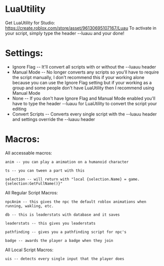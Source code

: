 # LuaUtility
Get LuaUtility for Studio: https://create.roblox.com/store/asset/96130695107167/Luau
To activate in your script, simply type the header --luauu and your done!
# Settings:
- Ignore Flag -- It'll convert all scripts with or without the --luauu header
- Manual Mode -- No longer converts any scripts so you'll have to require the script manually, I don't recommend this if your working alone because you can use the Ignore Flag setting but if your working as a group and some people don't have LuaUtility then I recommend using Manual Mode
- None -- If you don't have Ignore Flag and Manual Mode enabled you'll have to type the header --luauu for LuaUtility to convert the script your editing
- Convert Scripts -- Converts every single script with the --luauu header and settings override the --luauu header
# Macros:
All accessable macros:

	‎ani‎m -- you can play a animation on a humanoid character
	
	ts -- you can tween a part with this
	
	selection -- will return with "local {selection.Name} = game.{selection:GetFullName()}"
	
All Regular Script Macros:

	npcAnim -- this gives the npc the default roblox animations when running, wakling, etc.

	d‎b -- this is leaderstats with database and it saves
	
	leaderstats -- this gives you leaderstats
	
	pathfinding -- gives you a pathfinding script for npc's
	
	badge -- awards the player a badge when they join
	
All Local Script Macros:

	uis -- detects every single input that the player does

